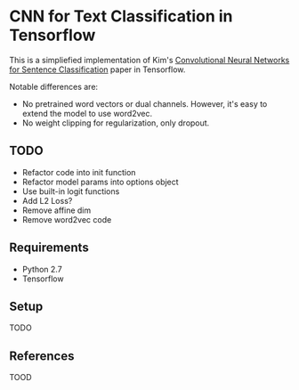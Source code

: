 # CNN for Text Classification in Tensorflow

This is a simpliefied implementation of Kim's [Convolutional Neural Networks for Sentence Classification](http://arxiv.org/abs/1408.5882) paper in Tensorflow. 

Notable differences are:

- No pretrained word vectors or dual channels. However, it's easy to extend the model to use word2vec.
- No weight clipping for regularization, only dropout.

## TODO

- Refactor code into init function
- Refactor model params into options object
- Use built-in logit functions
- Add L2 Loss?
- Remove affine dim
- Remove word2vec code

## Requirements

- Python 2.7
- Tensorflow

## Setup

TODO

## References

TOOD